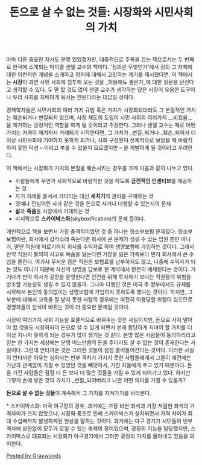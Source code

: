 ﻿---
title: '돈으로 살 수 없는 것들: 시장화와 시민사회의 가치'
categories:
  - books
tags:
  - 돈으로-살-수-없는-것들
  - 마이클-샌댈
  - 시민-사회
  - 시장화
  - 추천
  - 추천-도서
pubDate: 2013-01-01
description: 기본 설명을 입력하세요
---

아마 다른 중요한 저서도 분명 있었겠지만, 대중적으로 주목을 끄는 책으로서는 두 번째로 한국에 소개되는 마이클 샌델 교수의 책이다. '정의란 무엇인가'에서 정의 그 자체에 대한 이런저런 개념을 소개하고 정의에 대해서 고민하는 계기를 제시했다면, 이 책에서는 **시장**이 과연 시민 사회에 침투해 오는 것을 _허용해도 좋은가_에 대한 질문을 던진다고 생각할 수 있다. 두 말 할 것도 없이 센델 교수가 생각하는 답은 시장이 유용한 도구이나 우리 사회를 지배하게 둬서는 안된다라는 대답일 것이다.

경제학자들은 시민사회의 여러 가지 규범 혹은 가치가 시장화되더라도 그 본질적인 가치는 훼손되거나 변질되지 않으며, 사장 제도의 도입이 시민 사회의 여러가지 __비효율__을 제거하는 긍정적인 역할을 하게 될 것이라고 주장한다. 그러나 센델 교수는 때로 어떤 가치는 가격이 매겨저서 거래되기 시작한다면, 그 가치가 _변질_되거나 _훼손_되어서 더 이상 시민사회에 기여하지 못하게 되거나, 사회 구성원이 전체적으로 보았을 때 바람직하지 못한 덕성 – 이라고 부를 수 있을지 모르겠지만 – 을 계발하게 될 것이라고 우려한다.

이 책에서는 시장화가 가치의 본질을 훼손시키는 경우를 크게 다음과 같이 나누고 있다.

- 사람들에게 무언가 사회적으로 바람직한 것을 하도록 **금전적인 인센티브**를 제공하는 것
- 자기 차례를 줄서서 기다리는 대신 **새치기**의 권리를 구매하는 것
- 명예나 진심어린 사과 같은 것을 돈으로 사거나 대행할 수 있는지의 문제
- **삶**과 **죽음**을 시장에서 거래하는 것
- 마지막으로 **스카이박스화**(skyboxification)의 문제 등이다.

개인적으로 책을 보면서 가장 충격적이었던 것 중 하나는 청소부보험 문제였다. 청소부보험이란, 회사에서 갑작스레 죽는다면 회사에 큰 문제가 생길 수 있는 임원 뿐만 아니라, 말단 직원에 이르기까지 회사를 수익자로 하여 생명보험에 가입하는 것이다. 그래서 만약 직원이 불의의 사고로 목숨을 잃는다면 가장을 잃은 가족보다 먼저 회사에서 큰 수입을 올린다. 여기서 무서운 점은 직원은 보험료를 납부하지도 않고, 나중에 수익자가 되는 것도 아니기 때문에 자신의 생명을 담보로 한 계약에서 완전히 배제된다는 것이다. 거기다가 만약 회사가 공장을 운영한다면 안전을 위해 투자하기 보다는 직원들의 위험을 방조할 가능성도 생길 수 있지 않을까. 그나마 다행인 것은 미국 주 정부에서도 규제를 시작해서 본인의 동의없이는 생명보험에 가입하지 못하도록 했다는 것이다. 하지만, 그 부분에 대해서 교육을 잘 받지 못한 사람의 경우에는 여전히 이용당할 위험이 있으므로 경영자들의 인식이 바뀌는 것이 더 중요한 문제일 것이다.

시장이 여러가지 사회 기능을 효율적으로 바꿔주는 것은 사실이지만, 돈으로 사지 말아야 할 것들도 시장화되어 돈으로 살 수 있게 되면서 본래 합당하게 지녀야 할 가치를 더 이상 지니지 못하게 되는 경우가 많이 생기는 것 같다. 분명 많은 사람들이 동의하리라고 믿는 한 가지는 세상에는 분명 어느만큼의 돈을 주더라도 살 수 없는 것이 존재한다는 사실이다. 그런데 안타까운 것은 그러한 것들이 점점 줄어들어간다는 것이다. 이러한 사실이 안타까운 이유는 심화되는 빈부 격차가 가지지 못한 사람들에게서 그들이 예전에는 가난과 관계없이 가질 수 있었던 것을 빼앗아서, 가진 자들에게 주고 있기 때문이다. 돈을 가진 사람들은 점점 더 돈 보다 더 많은 것들을 가질 수 있게 되어가고 있다. 하지만 그렇게 손에 넣은 것의 가치가 _변질_되어버리고 나면 어떤 의미를 가질 수 있을까?

**돈으로 살 수 없는 것들**이 계속해서 그 가치를 지켜가기를 바라본다.

<!--more-->

\* 스카이박스화: 미국 야구장의 경우, 과거에는 가장 비싼 좌석과 가장 저렴한 좌석의 가격차이가 크지 않았으나, 시장화 풍조로 인해 스카이박스가 설치되면서 가격 차이가 최대 수십배까지 발생하게된 현상을 말하는 것이다. 과거에는 야구 경기가 시민들이 빈부 격차에 상관없이 모두가 모일 수 있는 축제의 장이었으며, 광장의 기능을 담당했지만, 스카이박스로 대표되는 시장화가 야구경기에서 그러한 광장의 가치를 몰아내고 있음을 의미한다.

[Posted by Graywoods](http://blogsyapp.com)


